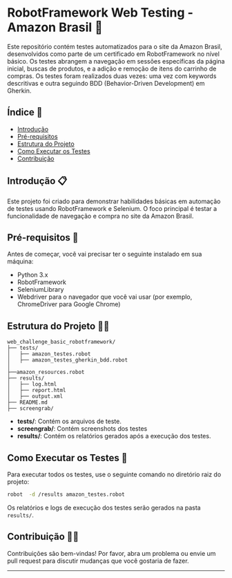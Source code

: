 
# RobotFramework Web Testing - Amazon Brasil 🛒

Este repositório contém testes automatizados para o site da Amazon Brasil, desenvolvidos como parte de um certificado em RobotFramework no nível básico. Os testes abrangem a navegação em sessões específicas da página inicial, buscas de produtos, e a adição e remoção de itens do carrinho de compras. Os testes foram realizados duas vezes: uma vez com keywords descritivas e outra seguindo BDD (Behavior-Driven Development) em Gherkin.

## Índice 📑

- [Introdução](#introdução)
- [Pré-requisitos](#pré-requisitos)
- [Estrutura do Projeto](#estrutura-do-projeto)
- [Como Executar os Testes](#como-executar-os-testes)
- [Contribuição](#contribuição)


## Introdução 📋

Este projeto foi criado para demonstrar habilidades básicas em automação de testes usando RobotFramework e Selenium. O foco principal é testar a funcionalidade de navegação e compra no site da Amazon Brasil.

## Pré-requisitos 🧰

Antes de começar, você vai precisar ter o seguinte instalado em sua máquina:

- Python 3.x
- RobotFramework
- SeleniumLibrary
- Webdriver para o navegador que você vai usar (por exemplo, ChromeDriver para Google Chrome)



## Estrutura do Projeto 👷‍♂️

```plaintext
web_challenge_basic_robotframework/
├── tests/
│   ├── amazon_testes.robot
│   ├── amazon_testes_gherkin_bdd.robot
│   
├──amazon_resources.robot
├── results/
│   ├── log.html
│   ├── report.html
│   ├── output.xml
├── README.md
├── screengrab/ 
```

- **tests/**: Contém os arquivos de teste.
- **screengrab/**: Contém screenshots dos testes
- **results/**: Contém os relatórios gerados após a execução dos testes.

## Como Executar os Testes 📝

Para executar todos os testes, use o seguinte comando no diretório raiz do projeto:

```sh
robot  -d /results amazon_testes.robot
```

Os relatórios e logs de execução dos testes serão gerados na pasta `results/`.

## Contribuição 🙋‍♂️

Contribuições são bem-vindas! Por favor, abra um problema ou envie um pull request para discutir mudanças que você gostaria de fazer.


---
